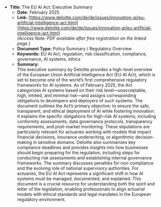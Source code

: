 - **Title:** The EU AI Act: Executive Summary  
  - **Date:** February 2025  
  - **Link:** [https://www.deloitte.com/de/de/issues/innovation-ai/eu-artificial-intelligence-act.html](https://www.deloitte.com/de/de/issues/innovation-ai/eu-artificial-intelligence-act.html)  
    *(Access Note: PDF available after free registration on the linked page.)*
  - **Document Type:** Policy Summary / Regulatory Overview  
  - **Keywords:** EU AI Act, regulation, risk classification, compliance, governance, AI systems, ethics  
  - **Summary:**  
    This executive summary by Deloitte provides a high-level overview of the European Union Artificial Intelligence Act (EU AI Act), which is set to become one of the world’s first comprehensive regulatory frameworks for AI systems. As of February 2025, the Act categorizes AI systems based on their risk level—unacceptable, high, limited, and minimal risk—and assigns corresponding obligations to developers and deployers of such systems.
    The document outlines the Act’s primary objective: to ensure the safe, transparent, and ethical deployment of AI while fostering innovation. It explains the specific obligations for high-risk AI systems, including conformity assessments, data governance protocols, transparency requirements, and post-market monitoring. These stipulations are particularly relevant for actuaries working with models that impact financial decisions, insurance underwriting, or algorithmic decision-making in sensitive domains.
    Deloitte also summarizes key compliance deadlines and provides insights into how businesses should begin preparing for the regulation, including steps for conducting risk assessments and establishing internal governance frameworks. The summary discusses penalties for non-compliance and the evolving role of national supervisory authorities.
    For actuaries, the EU AI Act represents a significant shift in how AI systems must be managed, documented, and explained. This document is a crucial resource for understanding both the spirit and letter of the legislation, enabling professionals to align actuarial models with ethical standards and legal mandates in the European regulatory environment.
